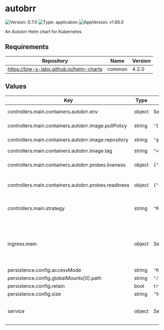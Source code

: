 # autobrr

![Version: 0.7.0](https://img.shields.io/badge/Version-0.7.0-informational?style=flat-square) ![Type: application](https://img.shields.io/badge/Type-application-informational?style=flat-square) ![AppVersion: v1.66.0](https://img.shields.io/badge/AppVersion-v1.66.0-informational?style=flat-square)

An Autobrr Helm chart for Kubernetes

## Requirements

| Repository | Name | Version |
|------------|------|---------|
| https://bjw-s-labs.github.io/helm-charts | common | 4.2.0 |

## Values

| Key | Type | Default | Description |
|-----|------|---------|-------------|
| controllers.main.containers.autobrr.env | object | See [values.yaml](./values.yaml) | environment variables. |
| controllers.main.containers.autobrr.image.pullPolicy | string | `"IfNotPresent"` | image pull policy |
| controllers.main.containers.autobrr.image.repository | string | `"ghcr.io/autobrr/autobrr"` | image repository |
| controllers.main.containers.autobrr.image.tag | string | `"v1.66.0"` | image tag |
| controllers.main.containers.autobrr.probes.liveness | object | `{"path":"/api/healthz/liveness","type":"HTTP"}` | Configures liveness probe |
| controllers.main.containers.autobrr.probes.readiness | object | `{"path":"/api/healthz/readiness","type":"HTTP"}` | Configures readiness probe |
| controllers.main.strategy | string | `"Recreate"` | Set the controller upgrade strategy |
| ingress.main | object | See [values.yaml](./values.yaml) | Enable and configure ingress settings for the chart under this key. |
| persistence.config.accessMode | string | `"ReadWriteOnce"` |  |
| persistence.config.globalMounts[0].path | string | `"/config"` |  |
| persistence.config.retain | bool | `true` |  |
| persistence.config.size | string | `"500Mi"` |  |
| service | object | See [values.yaml](./values.yaml) | Configures service settings for the chart. |

